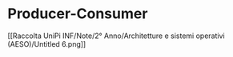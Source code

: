 # Producer-Consumer

[[Raccolta UniPi INF/Note/2° Anno/Architetture e sistemi operativi (AESO)/Untitled 6.png]]
